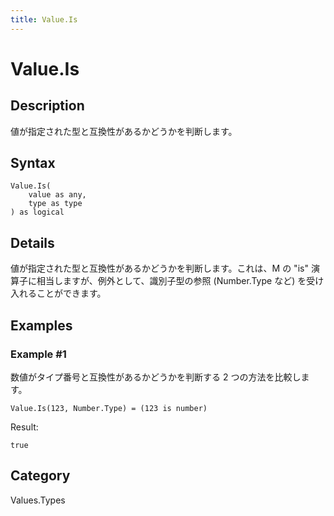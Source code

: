 ```yaml
---
title: Value.Is
---
```


# Value.Is


## Description

値が指定された型と互換性があるかどうかを判断します。


## Syntax

```powerquery
Value.Is(
    value as any,
    type as type
) as logical
```


## Details

値が指定された型と互換性があるかどうかを判断します。これは、M の "is" 演算子に相当しますが、例外として、識別子型の参照 (Number.Type など) を受け入れることができます。


## Examples

### Example #1 
数値がタイプ番号と互換性があるかどうかを判断する 2 つの方法を比較します。
```powerquery
Value.Is(123, Number.Type) = (123 is number)
```

Result: 
```powerquery
true
```




## Category
Values.Types
